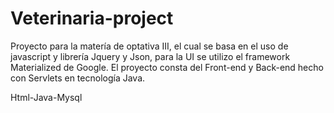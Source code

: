 # Veterinaria-project

Proyecto para la matería de optativa III, el cual se basa en el uso de javascript y librería Jquery y Json, para la UI se utilizo el framework Materialized de Google.
El proyecto consta del Front-end y Back-end hecho con Servlets en tecnología Java.


Html-Java-Mysql
